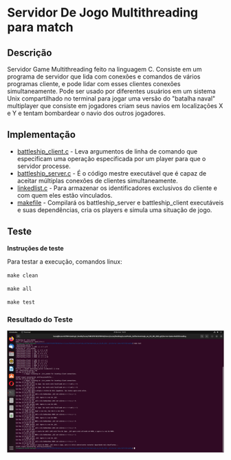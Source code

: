 # Servidor De Jogo Multithreading para match
## Descrição
 Servidor Game Multithreading feito na linguagem C. Consiste em um programa de servidor que lida com conexões e comandos de vários programas cliente, e pode lidar com esses clientes conexões simultaneamente.
Pode ser usado por diferentes usuários em um sistema Unix compartilhado no terminal para jogar uma versão do "batalha naval" multiplayer que consiste em jogadores criam seus navios em localizações X e Y e tentam bombardear o navio dos outros jogadores. 

## Implementação 
- [battleship_client.c](Server-Game-Multithreading/battleship_client.c) - Leva argumentos de linha de comando que especificam uma operação especificada por um player para que o servidor processe.
- [battleship_server.c](Server-Game-Multithreading/battleship_server.c) - É o código mestre executável que é capaz de aceitar múltiplas conexões de clientes simultaneamente.
- [linkedlist.c](Server-Game-Multithreading/linkedlist.c) - Para armazenar os identificadores exclusivos do cliente e com quem eles estão vinculados. 
- [makefile](Server-Game-Multithreading/makefile) - Compilará os battleship_server e battleship_client executáveis e suas dependências, cria os players e simula uma situação de jogo.

## Teste

**Instruções de teste**

Para testar a execução, comandos linux:

   `make clean`

   `make all`

   `make test`

### Resultado do Teste
![teste](https://github.com/Lucasx10/LucasPrado_GuilhermeAraujo_ws_OS_RR_2022./blob/main/Server-Game-Multithreading/Saida_makefile.png)
